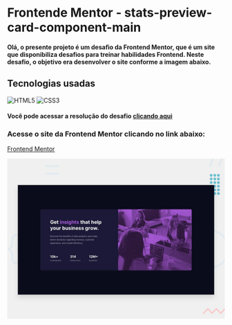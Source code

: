 #  Frontende Mentor - stats-preview-card-component-main
 

#### Olá, o presente projeto é um desafio da Frontend Mentor, que é um site que disponibiliza desafios para treinar habilidades Frontend. Neste desafio, o objetivo era desenvolver o site conforme a imagem abaixo.

## Tecnologias usadas
![HTML5](https://img.shields.io/badge/html5-%23E34F26.svg?style=for-the-badge&logo=html5&logoColor=white)
![CSS3](https://img.shields.io/badge/css3-%231572B6.svg?style=for-the-badge&logo=css3&logoColor=white)

#### Você pode acessar a resolução do desafio [clicando aqui](https://franciscojunior12.github.io/Stats-preview-card-component-main/)



### Acesse o site da Frontend Mentor clicando no link abaixo:
[Frontend Mentor](https://www.frontendmentor.io?ref=challenge)


![Design preview for the NFT preview card component coding challenge](./design/desktop-preview.jpg)
